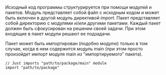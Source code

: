 Исходный код программы структурируется при помощи модулей и пакетов.
Модуль представляет собой файл с исходным кодом и может быть включен в другой модуль директивой *import*.
Пакет представляет собой директорию с модулями и/или другими пакетами.
Каждый пакет должен быть сфокусирован на решении своей задачи.
При этом входящие в пакет модули решают ее подзадачи.

Пакет может быть импортирован (подобно модулю) только в том случае, когда в нем содержится модуль main
(при этом просто произойдет импорт модуля main из "импортируемого" пакета).

```golang
// Just imports "path/to/package/main" module
import "path/to/package"
```
